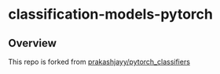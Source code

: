 # classification-models-pytorch

## Overview

This repo is forked from [prakashjayy/pytorch_classifiers](https://github.com/prakashjayy/pytorch_classifiers)

